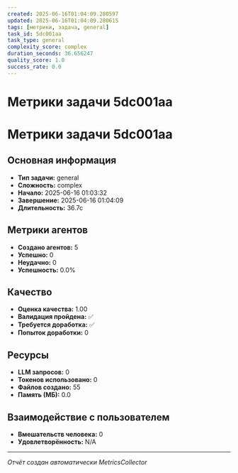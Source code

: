 ```yaml
---
created: 2025-06-16T01:04:09.280597
updated: 2025-06-16T01:04:09.280615
tags: [метрики, задача, general]
task_id: 5dc001aa
task_type: general
complexity_score: complex
duration_seconds: 36.656247
quality_score: 1.0
success_rate: 0.0
---
```


# Метрики задачи 5dc001aa

# Метрики задачи 5dc001aa

## Основная информация
- **Тип задачи:** general
- **Сложность:** complex
- **Начало:** 2025-06-16 01:03:32
- **Завершение:** 2025-06-16 01:04:09
- **Длительность:** 36.7с

## Метрики агентов
- **Создано агентов:** 5
- **Успешно:** 0
- **Неудачно:** 0
- **Успешность:** 0.0%

## Качество
- **Оценка качества:** 1.00
- **Валидация пройдена:** ✅
- **Требуется доработка:** ✅
- **Попыток доработки:** 0

## Ресурсы
- **LLM запросов:** 0
- **Токенов использовано:** 0
- **Файлов создано:** 55
- **Память (МБ):** 0.0

## Взаимодействие с пользователем
- **Вмешательств человека:** 0
- **Удовлетворённость:** N/A

---
*Отчёт создан автоматически MetricsCollector*
